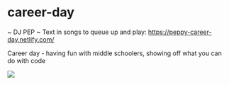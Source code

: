 # career-day

~ DJ PEP ~ Text in songs to queue up and play: https://peppy-career-day.netlify.com/

Career day - having fun with middle schoolers, showing off what you can do with code

![](./demo.gif)

